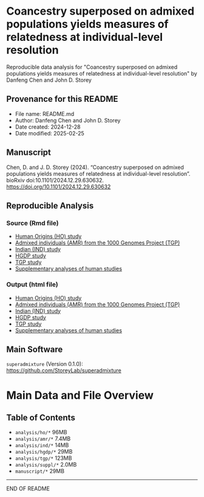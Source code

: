 Coancestry superposed on admixed populations yields measures of relatedness at individual-level resolution
=====================

Reproducible data analysis for "Coancestry superposed on admixed populations yields measures of relatedness at individual-level resolution" by Danfeng Chen and John D. Storey

Provenance for this README
--------------------------

* File name: README.md
* Author: Danfeng Chen and John D. Storey
* Date created: 2024-12-28
* Date modified: 2025-02-25

Manuscript
--------------------------

Chen, D. and J. D. Storey (2024). “Coancestry superposed on admixed populations yields measures of relatedness at individual-level resolution”. bioRxiv doi:10.1101/2024.12.29.630632.
<https://doi.org/10.1101/2024.12.29.630632>

Reproducible Analysis
--------------------------

### Source (Rmd file)

* [Human Origins (HO) study](https://github.com/StoreyLab/superadmixture-manuscript-analysis/blob/main/analysis/ho/analysis.Rmd)
* [Admixed individuals (AMR) from the 1000 Genomes Project (TGP)](https://github.com/StoreyLab/superadmixture-manuscript-analysis/blob/main/analysis/amr/analysis.Rmd) 
* [Indian (IND) study](https://github.com/StoreyLab/superadmixture-manuscript-analysis/blob/main/analysis/ind/analysis.Rmd)
* [HGDP study](https://github.com/StoreyLab/superadmixture-manuscript-analysis/blob/main/analysis/hgdp/analysis.Rmd)
* [TGP study](https://github.com/StoreyLab/superadmixture-manuscript-analysis/blob/main/analysis/tgp/analysis.Rmd)
* [Supplementary analyses of human studies](https://github.com/StoreyLab/superadmixture-manuscript-analysis/blob/main/analysis/suppl/analysis.Rmd)

### Output (html file)

* [Human Origins (HO) study](https://github.com/StoreyLab/superadmixture-manuscript-analysis/blob/main/analysis/amr/analysis.html)
* [Admixed individuals (AMR) from the 1000 Genomes Project (TGP)](https://github.com/StoreyLab/superadmixture-manuscript-analysis/blob/main/analysis/tgp/analysis.html)
* [Indian (IND) study](https://github.com/StoreyLab/superadmixture-manuscript-analysis/blob/main/analysis/ind/analysis.html)
* [HGDP study](https://github.com/StoreyLab/superadmixture-manuscript-analysis/blob/main/analysis/hgdp/analysis.html)
* [TGP study](https://github.com/StoreyLab/superadmixture-manuscript-analysis/blob/main/analysis/tgp/analysis.html)
* [Supplementary analyses of human studies](https://github.com/StoreyLab/superadmixture-manuscript-analysis/blob/main/analysis/suppl/analysis.html)

Main Software
--------------------------
`superadmixture` (Version 0.1.0): <https://github.com/StoreyLab/superadmixture>

Main Data and File Overview
===========================

Table of Contents
-----------------
* `analysis/ho/*` 96MB 
* `analysis/amr/*` 7.4MB
* `analysis/ind/*` 14MB
* `analysis/hgdp/*` 29MB
* `analysis/tgp/*` 123MB
* `analysis/suppl/*` 2.0MB
* `manuscript/*` 29MB

- - -
END OF README

